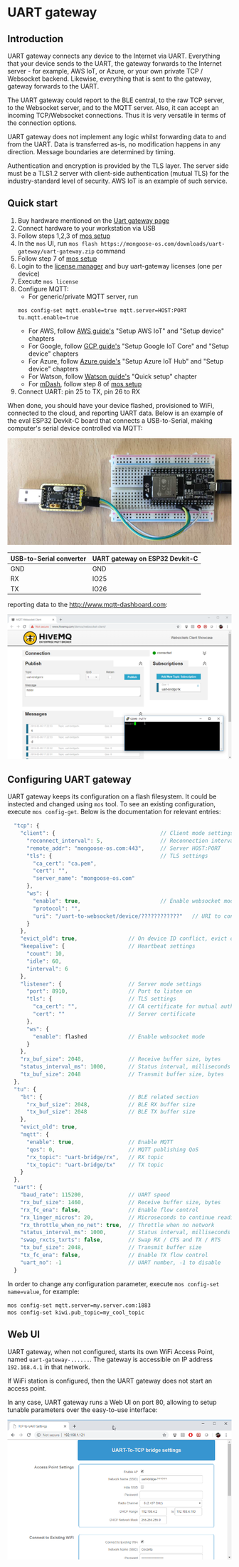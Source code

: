 # UART gateway

## Introduction

UART gateway connects any device to the Internet via UART.
Everything that your device sends to the UART, the gateway forwards
to the Internet server - for example, AWS IoT, or
Azure, or your own private TCP / Websocket backend.
Likewise, everything that is sent to the gateway, gateway forwards
to the UART.

The UART gateway could report to the BLE central, to the raw TCP server,
to the Websocket server, and to the MQTT server. Also, it can accept
an incoming TCP/Websocket connections. Thus it is very versatile in terms
of the connection options.

UART gateway does not implement any logic whilst forwarding data to and
from the UART. Data is transferred as-is, no modification happens
in any direction. Message boundaries are determined by timing.

Authentication and encryption is provided by the TLS layer.
The server side must be a TLS1.2 server with client-side
authentication (mutual TLS) for the industry-standard level of security.
AWS IoT is an example of such service.

## Quick start

1. Buy hardware mentioned on the [Uart gateway page](/uart-gateway/)
2. Connect hardware to your workstation via USB
3. Follow steps 1,2,3 of [mos setup](https://mongoose-os.com/docs/quickstart/setup.md)
4. In the `mos` UI, run `mos flash https://mongoose-os.com/downloads/uart-gateway/uart-gateway.zip` command
5. Follow step 7 of [mos setup](https://mongoose-os.com/docs/quickstart/setup.md)
6. Login to the [license manager](https://license.mongoose-os.com) and buy uart-gateway licenses (one per device)
7. Execute `mos license`
8. Configure MQTT:
   - For generic/private MQTT server, run
   ```
   mos config-set mqtt.enable=true mqtt.server=HOST:PORT tu.mqtt.enable=true
   ```
   - For AWS, follow [AWS guide's](/docs/quickstart/cloud/aws.md) "Setup AWS IoT" and "Setup device" chapters
   - For Google, follow [GCP guide's](/docs/quickstart/cloud/google.md) "Setup Google IoT Core" and "Setup device" chapters
   - For Azure, follow [Azure guide's](/docs/quickstart/cloud/azure.md) "Setup Azure IoT Hub" and "Setup device" chapters
   - For Watson, follow [Watson guide's](/docs/quickstart/cloud/watson.md) "Quick setup" chapter
   - For [mDash](https://dash.mongoose-os.com), follow step 8 of [mos setup](https://mongoose-os.com/docs/quickstart/setup.md)
9. Connect UART: pin 25 to TX, pin 26 to RX

When done, you should have your device flashed, provisioned to WiFi,
connected to the cloud, and reporting UART data. Below is an example
of the eval ESP32 Devkit-C board that connects a USB-to-Serial,
making computer's serial device controlled via MQTT:

![UART gateway](images/demo1.png)

| USB-to-Serial converter |  UART gateway on ESP32 Devkit-C |
| ----------------------- | ------------------------------- |
| GND | GND  |
| RX  | IO25 |
| TX  | IO26 |

reporting data to the http://www.mqtt-dashboard.com:

<img src="images/demo2.png" class="border mw-100">

## Configuring UART gateway

UART gateway keeps its configuration on a flash filesystem. It could be instected
and changed using `mos` tool. To see an existing configuration,
execute `mos config-get`. Below is the documentation for relevant entries:

```javascript
  "tcp": {
    "client": {                                 // Client mode settings
      "reconnect_interval": 5,                  // Reconnection interval, seconds
      "remote_addr": "mongoose-os.com:443",     // Server HOST:PORT
      "tls": {                                  // TLS settings
        "ca_cert": "ca.pem",
        "cert": "",
        "server_name": "mongoose-os.com"
      },
      "ws": {
        "enable": true,                         // Enable websocket mode
        "protocol": "",
        "uri": "/uart-to-websocket/device/????????????"   // URI to connect to
      }
    },
    "evict_old": true,                // On device ID conflict, evict old entry
    "keepalive": {                    // Heartbeat settings
      "count": 10,
      "idle": 60,
      "interval": 6
    },
    "listener": {                     // Server mode settings
      "port": 8910,                   // Port to listen on
      "tls": {                        // TLS settings
        "ca_cert": "",                // CA certificate for mutual auth
        "cert": ""                    // Server certificate
      },
      "ws": {
        "enable": flashed             // Enable websocket mode
      }
    },
    "rx_buf_size": 2048,              // Receive buffer size, bytes
    "status_interval_ms": 1000,       // Status interval, milliseconds
    "tx_buf_size": 2048               // Transmit buffer size, bytes
  },
  "tu": {
    "bt": {                           // BLE related section
      "rx_buf_size": 2048,            // BLE RX buffer size
      "tx_buf_size": 2048             // BLE TX buffer size
    },
    "evict_old": true,
    "mqtt": {
      "enable": true,                 // Enable MQTT
      "qos": 0,                       // MQTT publishing QoS
      "rx_topic": "uart-bridge/rx",   // RX topic
      "tx_topic": "uart-bridge/tx"    // TX topic
    }
  },
  "uart": {
    "baud_rate": 115200,              // UART speed
    "rx_buf_size": 1460,              // Receive buffer size, bytes
    "rx_fc_ena": false,               // Enable flow control
    "rx_linger_micros": 20,           // Microseconds to continue reading before sending
    "rx_throttle_when_no_net": true,  // Throttle when no network
    "status_interval_ms": 1000,       // Status interval, milliseconds
    "swap_rxcts_txrts": false,        // Swap RX / CTS and TX / RTS
    "tx_buf_size": 2048,              // Transmit buffer size
    "tx_fc_ena": false,               // Enable TX flow control
    "uart_no": -1                     // UART number, -1 to disable
  }
```

In order to change any configuration parameter, execute `mos config-set name=value`, for example:

```
mos config-set mqtt.server=my.server.com:1883
mos config-set kiwi.pub_topic=my_cool_topic
```

## Web UI

UART gateway, when not configured, starts its own WiFi Access Point,
named `uart-gateway-......`. The gateway is accessible on IP address
`192.168.4.1` in that network.

If WiFi station is configured, then the UART gateway does not start an
access point.

In any case, UART gateway runs a Web UI on port 80, allowing to setup
tunable parameters over the easy-to-use interface:

<img src="images/web-ui.png" class="border mw-100">